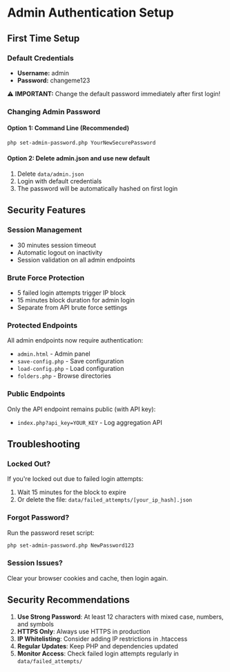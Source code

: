 # Admin Authentication Setup

## First Time Setup

### Default Credentials
- **Username:** admin
- **Password:** changeme123

⚠️ **IMPORTANT:** Change the default password immediately after first login!

### Changing Admin Password

#### Option 1: Command Line (Recommended)
```bash
php set-admin-password.php YourNewSecurePassword
```

#### Option 2: Delete admin.json and use new default
1. Delete `data/admin.json`
2. Login with default credentials
3. The password will be automatically hashed on first login

## Security Features

### Session Management
- 30 minutes session timeout
- Automatic logout on inactivity
- Session validation on all admin endpoints

### Brute Force Protection
- 5 failed login attempts trigger IP block
- 15 minutes block duration for admin login
- Separate from API brute force settings

### Protected Endpoints
All admin endpoints now require authentication:
- `admin.html` - Admin panel
- `save-config.php` - Save configuration
- `load-config.php` - Load configuration  
- `folders.php` - Browse directories

### Public Endpoints
Only the API endpoint remains public (with API key):
- `index.php?api_key=YOUR_KEY` - Log aggregation API

## Troubleshooting

### Locked Out?
If you're locked out due to failed login attempts:
1. Wait 15 minutes for the block to expire
2. Or delete the file: `data/failed_attempts/[your_ip_hash].json`

### Forgot Password?
Run the password reset script:
```bash
php set-admin-password.php NewPassword123
```

### Session Issues?
Clear your browser cookies and cache, then login again.

## Security Recommendations

1. **Use Strong Password**: At least 12 characters with mixed case, numbers, and symbols
2. **HTTPS Only**: Always use HTTPS in production
3. **IP Whitelisting**: Consider adding IP restrictions in .htaccess
4. **Regular Updates**: Keep PHP and dependencies updated
5. **Monitor Access**: Check failed login attempts regularly in `data/failed_attempts/`